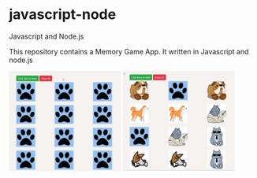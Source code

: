 # javascript-node
Javascript and Node.js

This repository contains a Memory Game App. It written in Javascript and node.js


<img src="https://github.com/elainegui/javascript-node/blob/main/ScreenshotsApp/Memory%20Game-screen1.png" width="45%"></img> <img src="https://github.com/elainegui/javascript-node/blob/main/ScreenshotsApp/Memory%20Game-screen2.png" width="45%"></img>
